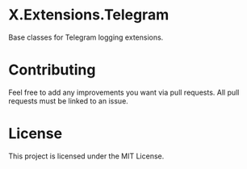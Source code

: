 # X.Extensions.Telegram

Base classes for Telegram logging extensions.

# Contributing
Feel free to add any improvements you want via pull requests. All pull requests must be linked to an issue.

# License
This project is licensed under the MIT License.
